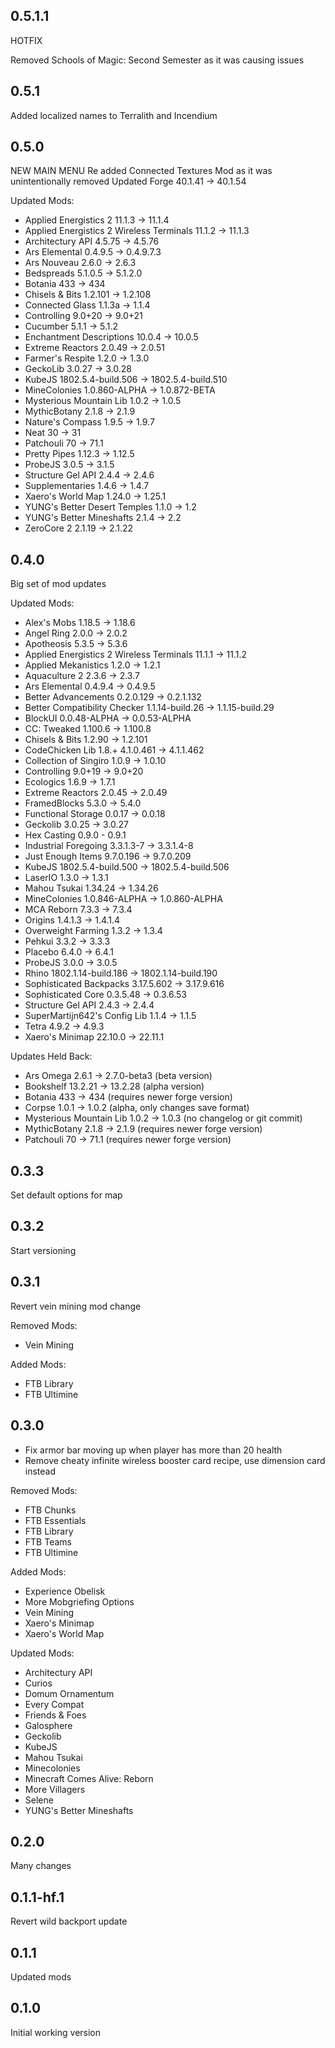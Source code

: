 ## 0.5.1.1

HOTFIX

Removed Schools of Magic: Second Semester as it was causing issues

## 0.5.1

Added localized names to Terralith and Incendium

## 0.5.0

NEW MAIN MENU
Re added Connected Textures Mod as it was unintentionally removed
Updated Forge 40.1.41 -> 40.1.54

Updated Mods:

- Applied Energistics 2 11.1.3 -> 11.1.4
- Applied Energistics 2 Wireless Terminals 11.1.2 -> 11.1.3
- Architectury API 4.5.75 -> 4.5.76
- Ars Elemental 0.4.9.5 -> 0.4.9.7.3
- Ars Nouveau 2.6.0 -> 2.6.3
- Bedspreads 5.1.0.5 -> 5.1.2.0
- Botania 433 -> 434
- Chisels & Bits 1.2.101 -> 1.2.108
- Connected Glass 1.1.3a -> 1.1.4
- Controlling 9.0+20 -> 9.0+21
- Cucumber 5.1.1 -> 5.1.2
- Enchantment Descriptions 10.0.4 -> 10.0.5
- Extreme Reactors 2.0.49 -> 2.0.51
- Farmer's Respite 1.2.0 -> 1.3.0
- GeckoLib 3.0.27 -> 3.0.28
- KubeJS 1802.5.4-build.506 -> 1802.5.4-build.510
- MineColonies 1.0.860-ALPHA -> 1.0.872-BETA
- Mysterious Mountain Lib 1.0.2 -> 1.0.5
- MythicBotany 2.1.8 -> 2.1.9
- Nature's Compass 1.9.5 -> 1.9.7
- Neat 30 -> 31
- Patchouli 70 -> 71.1
- Pretty Pipes 1.12.3 -> 1.12.5
- ProbeJS 3.0.5 -> 3.1.5
- Structure Gel API 2.4.4 -> 2.4.6
- Supplementaries 1.4.6 -> 1.4.7
- Xaero's World Map 1.24.0 -> 1.25.1
- YUNG's Better Desert Temples 1.1.0 -> 1.2
- YUNG's Better Mineshafts 2.1.4 -> 2.2
- ZeroCore 2 2.1.19 -> 2.1.22

## 0.4.0

Big set of mod updates

Updated Mods:

- Alex's Mobs 1.18.5 -> 1.18.6
- Angel Ring 2.0.0 -> 2.0.2
- Apotheosis 5.3.5 -> 5.3.6
- Applied Energistics 2 Wireless Terminals 11.1.1 -> 11.1.2
- Applied Mekanistics 1.2.0 -> 1.2.1
- Aquaculture 2 2.3.6 -> 2.3.7
- Ars Elemental 0.4.9.4 -> 0.4.9.5
- Better Advancements 0.2.0.129 -> 0.2.1.132
- Better Compatibility Checker 1.1.14-build.26 -> 1.1.15-build.29
- BlockUI 0.0.48-ALPHA -> 0.0.53-ALPHA
- CC: Tweaked 1.100.6 -> 1.100.8
- Chisels & Bits 1.2.90 -> 1.2.101
- CodeChicken Lib 1.8.+ 4.1.0.461 -> 4.1.1.462
- Collection of Singiro 1.0.9 -> 1.0.10
- Controlling 9.0+19 -> 9.0+20
- Ecologics 1.6.9 -> 1.7.1
- Extreme Reactors 2.0.45 -> 2.0.49
- FramedBlocks 5.3.0 -> 5.4.0
- Functional Storage 0.0.17 -> 0.0.18
- Geckolib 3.0.25 -> 3.0.27
- Hex Casting 0.9.0 - 0.9.1
- Industrial Foregoing 3.3.1.3-7 -> 3.3.1.4-8
- Just Enough Items 9.7.0.196 -> 9.7.0.209
- KubeJS 1802.5.4-build.500 -> 1802.5.4-build.506
- LaserIO 1.3.0 -> 1.3.1
- Mahou Tsukai 1.34.24 -> 1.34.26
- MineColonies 1.0.846-ALPHA -> 1.0.860-ALPHA
- MCA Reborn 7.3.3 -> 7.3.4
- Origins 1.4.1.3 -> 1.4.1.4
- Overweight Farming 1.3.2 -> 1.3.4
- Pehkui 3.3.2 -> 3.3.3
- Placebo 6.4.0 -> 6.4.1
- ProbeJS 3.0.0 -> 3.0.5
- Rhino 1802.1.14-build.186 -> 1802.1.14-build.190
- Sophisticated Backpacks 3.17.5.602 -> 3.17.9.616
- Sophisticated Core 0.3.5.48 -> 0.3.6.53
- Structure Gel API 2.4.3 -> 2.4.4
- SuperMartijn642's Config Lib 1.1.4 -> 1.1.5
- Tetra 4.9.2 -> 4.9.3
- Xaero's Minimap 22.10.0 -> 22.11.1

Updates Held Back:

- Ars Omega 2.6.1 -> 2.7.0-beta3 (beta version)
- Bookshelf 13.2.21 -> 13.2.28 (alpha version)
- Botania 433 -> 434 (requires newer forge version)
- Corpse 1.0.1 -> 1.0.2 (alpha, only changes save format)
- Mysterious Mountain Lib 1.0.2 -> 1.0.3 (no changelog or git commit)
- MythicBotany 2.1.8 -> 2.1.9 (requires newer forge version)
- Patchouli 70 -> 71.1 (requires newer forge version)

## 0.3.3

Set default options for map

## 0.3.2

Start versioning

## 0.3.1

Revert vein mining mod change

Removed Mods:

- Vein Mining

Added Mods:

- FTB Library
- FTB Ultimine

## 0.3.0

- Fix armor bar moving up when player has more than 20 health
- Remove cheaty infinite wireless booster card recipe, use dimension card instead

Removed Mods:

- FTB Chunks
- FTB Essentials
- FTB Library
- FTB Teams
- FTB Ultimine

Added Mods:

- Experience Obelisk
- More Mobgriefing Options
- Vein Mining
- Xaero's Minimap
- Xaero's World Map

Updated Mods:

- Architectury API
- Curios
- Domum Ornamentum
- Every Compat
- Friends & Foes
- Galosphere
- Geckolib
- KubeJS
- Mahou Tsukai
- Minecolonies
- Minecraft Comes Alive: Reborn
- More Villagers
- Selene
- YUNG's Better Mineshafts

## 0.2.0

Many changes

## 0.1.1-hf.1 

Revert wild backport update

## 0.1.1

Updated mods

## 0.1.0

Initial working version

